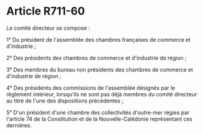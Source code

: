 # Article R711-60

Le comité directeur se compose :

1° Du président de l'assemblée des chambres françaises de commerce et d'industrie ;

2° Des présidents des chambres de commerce et d'industrie de région ;

3° Des membres du bureau non présidents des chambres de commerce et d'industrie de région ;

4° Des présidents des commissions de l'assemblée désignés par le règlement intérieur, lorsqu'ils ne sont pas déjà membres du comité directeur au titre de l'une des dispositions précédentes ;

5° D'un président d'une chambre des collectivités d'outre-mer régies par l'article 74 de la Constitution et de la Nouvelle-Calédonie représentant ces dernières.
